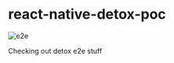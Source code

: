 # react-native-detox-poc

![e2e](https://github.com/ramsesz/react-native-detox-poc/actions/workflows/main.yml/badge.svg)


Checking out detox e2e stuff
